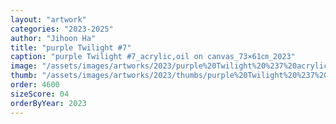 ```yaml
---
layout: "artwork"
categories: "2023-2025"
author: "Jihoon Ha"
title: "purple Twilight #7"
caption: "purple Twilight #7_acrylic,oil on canvas_73×61㎝_2023"
image: "/assets/images/artworks/2023/purple%20Twilight%20%237%20acrylic%2Coil%20on%20canvas%2073x61cm%202023.jpg"
thumb: "/assets/images/artworks/2023/thumbs/purple%20Twilight%20%237%20acrylic%2Coil%20on%20canvas%2073x61cm%202023.jpg"
order: 4600
sizeScore: 04
orderByYear: 2023
---
```

